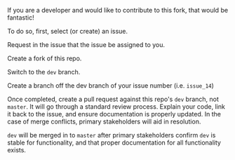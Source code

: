 If you are a developer and would like to contribute to this fork, that would be fantastic!

To do so, first, select (or create) an issue. 

Request in the issue that the issue be assigned to you.

Create a fork of this repo.

Switch to the `dev` branch.

Create a branch off the dev branch of your issue number (i.e. `issue_14`)

Once completed, create a pull request against this repo's `dev` branch, not `master`. It will go through a standard review process. Explain your code, link it back to the issue, and ensure documentation is properly updated. In the case of merge conflicts, primary stakeholders will aid in resolution.

`dev` will be merged in to `master` after primary stakeholders confirm `dev` is stable for functionality, and that proper documentation for all functionality exists.